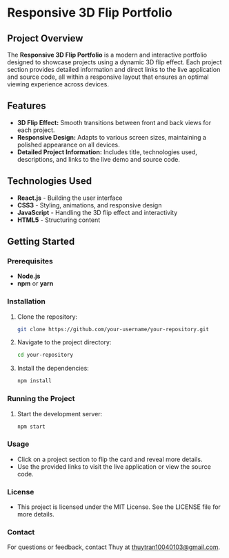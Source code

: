 # Responsive 3D Flip Portfolio

## Project Overview

The **Responsive 3D Flip Portfolio** is a modern and interactive portfolio designed to showcase projects using a dynamic 3D flip effect. Each project section provides detailed information and direct links to the live application and source code, all within a responsive layout that ensures an optimal viewing experience across devices.

## Features

- **3D Flip Effect:** Smooth transitions between front and back views for each project.
- **Responsive Design:** Adapts to various screen sizes, maintaining a polished appearance on all devices.
- **Detailed Project Information:** Includes title, technologies used, descriptions, and links to the live demo and source code.

## Technologies Used

- **React.js** - Building the user interface
- **CSS3** - Styling, animations, and responsive design
- **JavaScript** - Handling the 3D flip effect and interactivity
- **HTML5** - Structuring content

## Getting Started

### Prerequisites

- **Node.js**
- **npm** or **yarn**

### Installation

1. Clone the repository:
   ```bash
   git clone https://github.com/your-username/your-repository.git
2. Navigate to the project directory:
    ```bash
    cd your-repository
3. Install the dependencies:
    ```bash
    npm install

### Running the Project

1. Start the development server:
    ```bash 
    npm start

### Usage
- Click on a project section to flip the card and reveal more details.
- Use the provided links to visit the live application or view the source code.

### License
- This project is licensed under the MIT License. See the LICENSE file for more details.

### Contact
For questions or feedback, contact Thuy at thuytran10040103@gmail.com.

